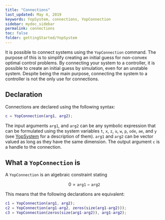 ```yaml
---
title: "Connections"
last_updated: May 4, 2019
keywords: YopSystem, connections, YopConnection
sidebar: mydoc_sidebar
permalink: connections
toc: false
folder: gettingStarted/YopSystem
---
```

It is possible to connect systems using the `YopConnection` command. The purpose of this is to simplify creating an initial guess for non-convex optimal control problems. By connecting your system to a controller, it is possible to create an initial guess by simulation, even for an unstable system. Despite being the main purpose, connecting the system to a controller is not the only use for connections.

## Declaration
Connections are declared using the following syntax:
```matlab
c = YopConnection(arg1, arg2);
```
The input arguments `arg1`, and `arg2` can be any symbolic expression that can be formulated using the system variables `t`, `x`, `z`, `u`, `w`, `p`, `ode`, `ae`, and `y` (see [YopSystem](yopSystem#declaration) for a description of them). `arg1` and `arg2` can be vector valued as long as they have the same dimension. The output argument `c` is a handle to the connection.

## What a `YopConnection` is
A `YopConnection` is an algebraic constraint stating

$$ 0 = \texttt{arg1} - \texttt{arg2} $$

This means that the following declarations are equivalent:
```matlab
c1 = YopConnection(arg1, arg2);
c2 = YopConnection(arg1-arg2, zeros(size(arg1-arg2)));
c3 = YopConnection(zeros(size(arg1-arg2)), arg1-arg2);
```
